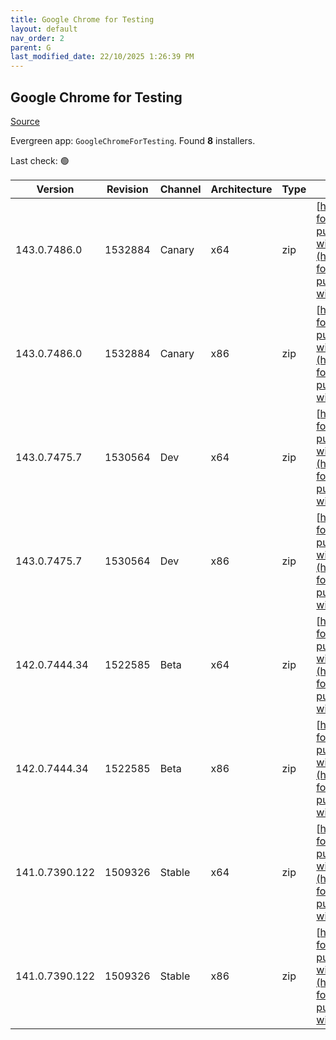 ```yaml
---
title: Google Chrome for Testing
layout: default
nav_order: 2
parent: G
last_modified_date: 22/10/2025 1:26:39 PM
---
```


## Google Chrome for Testing

[Source](https://googlechromelabs.github.io/chrome-for-testing/)

Evergreen app: `GoogleChromeForTesting`. Found **8** installers.

Last check: 🟢

| Version        | Revision | Channel | Architecture | Type | URI                                                                                                                                                                                              |
| -------------- | -------- | ------- | ------------ | ---- | ------------------------------------------------------------------------------------------------------------------------------------------------------------------------------------------------ |
| 143.0.7486.0   | 1532884  | Canary  | x64          | zip  | [https://storage.googleapis.com/chrome-for-testing-public/143.0.7486.0/win64/chrome-win64.zip](https://storage.googleapis.com/chrome-for-testing-public/143.0.7486.0/win64/chrome-win64.zip)     |
| 143.0.7486.0   | 1532884  | Canary  | x86          | zip  | [https://storage.googleapis.com/chrome-for-testing-public/143.0.7486.0/win32/chrome-win32.zip](https://storage.googleapis.com/chrome-for-testing-public/143.0.7486.0/win32/chrome-win32.zip)     |
| 143.0.7475.7   | 1530564  | Dev     | x64          | zip  | [https://storage.googleapis.com/chrome-for-testing-public/143.0.7475.7/win64/chrome-win64.zip](https://storage.googleapis.com/chrome-for-testing-public/143.0.7475.7/win64/chrome-win64.zip)     |
| 143.0.7475.7   | 1530564  | Dev     | x86          | zip  | [https://storage.googleapis.com/chrome-for-testing-public/143.0.7475.7/win32/chrome-win32.zip](https://storage.googleapis.com/chrome-for-testing-public/143.0.7475.7/win32/chrome-win32.zip)     |
| 142.0.7444.34  | 1522585  | Beta    | x64          | zip  | [https://storage.googleapis.com/chrome-for-testing-public/142.0.7444.34/win64/chrome-win64.zip](https://storage.googleapis.com/chrome-for-testing-public/142.0.7444.34/win64/chrome-win64.zip)   |
| 142.0.7444.34  | 1522585  | Beta    | x86          | zip  | [https://storage.googleapis.com/chrome-for-testing-public/142.0.7444.34/win32/chrome-win32.zip](https://storage.googleapis.com/chrome-for-testing-public/142.0.7444.34/win32/chrome-win32.zip)   |
| 141.0.7390.122 | 1509326  | Stable  | x64          | zip  | [https://storage.googleapis.com/chrome-for-testing-public/141.0.7390.122/win64/chrome-win64.zip](https://storage.googleapis.com/chrome-for-testing-public/141.0.7390.122/win64/chrome-win64.zip) |
| 141.0.7390.122 | 1509326  | Stable  | x86          | zip  | [https://storage.googleapis.com/chrome-for-testing-public/141.0.7390.122/win32/chrome-win32.zip](https://storage.googleapis.com/chrome-for-testing-public/141.0.7390.122/win32/chrome-win32.zip) |
